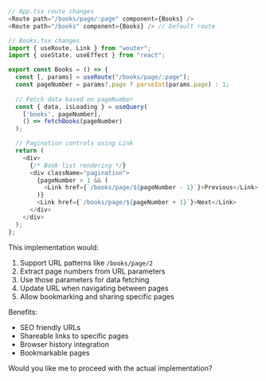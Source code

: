 ```typescript
// App.tsx route changes
<Route path="/books/page/:page" component={Books} />
<Route path="/books" component={Books} /> // Default route

// Books.tsx changes
import { useRoute, Link } from "wouter";
import { useState, useEffect } from "react";

export const Books = () => {
  const [, params] = useRoute("/books/page/:page");
  const pageNumber = params?.page ? parseInt(params.page) : 1;
  
  // Fetch data based on pageNumber
  const { data, isLoading } = useQuery(
    ['books', pageNumber],
    () => fetchBooks(pageNumber)
  );

  // Pagination controls using Link
  return (
    <div>
      {/* Book list rendering */}
      <div className="pagination">
        {pageNumber > 1 && (
          <Link href={`/books/page/${pageNumber - 1}`}>Previous</Link>
        )}
        <Link href={`/books/page/${pageNumber + 1}`}>Next</Link>
      </div>
    </div>
  );
};
```

This implementation would:
1. Support URL patterns like `/books/page/2`
2. Extract page numbers from URL parameters
3. Use those parameters for data fetching
4. Update URL when navigating between pages
5. Allow bookmarking and sharing specific pages

Benefits:
- SEO friendly URLs
- Shareable links to specific pages
- Browser history integration
- Bookmarkable pages

Would you like me to proceed with the actual implementation?
